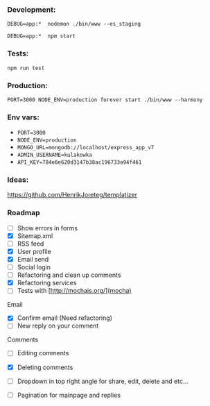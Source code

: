 ### Development:

`DEBUG=app:*  nodemon ./bin/www --es_staging`

`DEBUG=app:*  npm start`

### Tests:

`npm run test`

### Production:

`PORT=3000 NODE_ENV=production forever start ./bin/www --harmony`

### Env vars:

- `PORT=3000`
- `NODE_ENV=production` 
- `MONGO_URL=mongodb://localhost/express_app_v7`
- `ADMIN_USERNAME=kulakowka`
- `API_KEY=784e6e620d3147b38ac196733a94f461`

### Ideas:

https://github.com/HenrikJoreteg/templatizer

### Roadmap

- [ ] Show errors in forms
- [X] Sitemap.xml 
- [ ] RSS feed
- [X] User profile
- [X] Email send
- [ ] Social login 
- [ ] Refactoring and clean up comments
- [X] Refactoring services
- [ ] Tests with [http://mochajs.org/](mocha)

Email

- [X] Confirm email (Need refactoring)
- [ ] New reply on your comment

Comments

- [ ] Editing comments
- [X] Deleting comments
- [ ] Dropdown in top right angle for share, edit, delete and etc...
- [ ] Pagination for mainpage and replies

